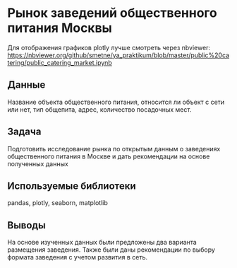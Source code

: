 # Рынок заведений общественного питания Москвы
Для отображения графиков plotly лучше смотреть через nbviewer:
https://nbviewer.org/github/smetne/ya_praktikum/blob/master/public%20catering/public_catering_market.ipynb

## Данные
Название объекта общественного питания, относится ли объект с сети или нет, тип общепита, адрес, количество посадочных мест.

## Задача
Подготовить исследование рынка по открытым данным о заведениях общественного питания в Москве и дать рекомендации на основе полученных данных
    
## Используемые библиотеки
pandas, plotly, seaborn, matplotlib

## Выводы
На основе изученных данных были предложены два варианта размещения заведения. Также были даны рекомендации по выбору формата заведения с учетом развития в сеть.